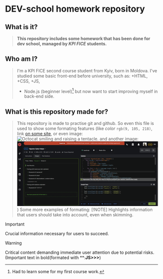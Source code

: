 # DEV-school homework repository
## What is it?
> **This repository includes some homework that has been done for dev school, managed by _KPI FICE_ students.**
## Who am I?
> I'm a KPI FICE second course student from Kyiv, born in Moldova.
> I've studied some basic front-end before university, such as:
> +HTML,
> +CSS,
> +JS,
>  - Node.js (beginner level)[^1]
> but now want to start improving myself in back-end side.
## What is this repository made for?
>This repository is made to practise git and github. So even this file is used to show some formating features (like _color_ `rgb(9, 105, 218)`, link [on some site]([https://pages.github.com/](https://docs.github.com/en/get-started/writing-on-github/getting-started-with-writing-and-formatting-on-github/basic-writing-and-formatting-syntax)https://docs.github.com/en/get-started/writing-on-github/getting-started-with-writing-and-formatting-on-github/basic-writing-and-formatting-syntax), or even image: ![Octocat smiling and raising a tentacle.](https://myoctocat.com/assets/images/base-octocat.svg) and another image: ![One of howmeworks made on codewars](/hw4/1.png))
Some more examples of formating:
> [!NOTE]
> Highlights information that users should take into account, even when skimming.

> [!IMPORTANT]
> Crucial information necessary for users to succeed.

> [!WARNING]
> Critical content demanding immediate user attention due to potential risks. (Important text in bold(formated with \*\*:**JS>>>**) 
><!--Hidden message for special ones: Muchas gracias aficion, esto es para vosotros, Siuuuuuu -->
[^1]: Had to learn some for my first course work.
